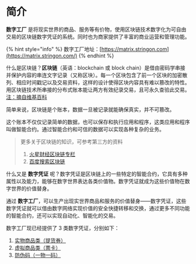 # 简介

**数字工厂** 是将现实世界的商品、服务等有价物，使用区块链技术数字化为可自由交易的区块链数字凭证的系统。同时也为商家提供了丰富的商业运营和管理功能。

{% hint style="info" %}
数字工厂地址：[https://matrix.stringon.com](https://matrix.stringon.com/)
{% endhint %}

什么是区块链？**区块链**（英语：blockchain 或 block chain）是借由密码学串接并保护内容的串连文字记录（又称区块）。每一个区块包含了前一个区块的加密散列、相应时间戳记以及交易资料，这样的设计使得区块内容具有难以篡改的特性。用区块链技术所串接的分布式账本能让两方有效纪录交易，且可永久查验此交易。 [注：摘自维基百科](https://zh.wikipedia.org/wiki/%E5%8C%BA%E5%9D%97%E9%93%BE)

简单来说，区块链是个账本，数据一旦被记录就能确保真实，并不可篡改。

这个账本不仅仅记录简单的数据，也可以保存和执行应用和程序，这类应用和程序叫做智能合约。通过智能合约和可信的数据可以实现各种复杂的业务。

> 更多关于区块链的知识，可参考第三方的资料
>  1. [火星财经区块链专栏](https://www.huoxing24.com/learning/) 
>  2. [百度搜索区块链](https://www.baidu.com/s?wd=%E5%8C%BA%E5%9D%97%E9%93%BE)

什么又是 **数字凭证** 呢？数字凭证是区块链上的一些特定的智能合约，它具有多种属性以及能力，能够在数字世界表达各类价值物。数字凭证就成为这些价值物在数字世界的价值替身。

通过 **数字工厂**，可以生产出现实世界商品和服务的价值替身——数字凭证，这些数字凭证就可以借由数字网络实现价值的安全快捷转移和交换，通过更多不同功能的智能合约，还可以实现自动化、智能化的交易。

数字工厂现已经提供了 3 类数字凭证，分别如下：

1. [实物商品类（提货券）](c3/c3-1/)
2. [虚拟商品类（票卡）](c3/c3-2/)
3. [防伪码（一物一码）](c3/c3-3/)



